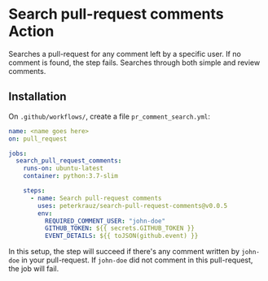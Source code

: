 # Search pull-request comments Action

Searches a pull-request for any comment left by a specific user. If no comment is found, the step fails.
Searches through both simple and review comments.

## Installation

On `.github/workflows/`, create a file `pr_comment_search.yml`:

```yml
name: <name goes here>
on: pull_request

jobs:
  search_pull_request_comments:
    runs-on: ubuntu-latest
    container: python:3.7-slim

    steps:
      - name: Search pull-request comments
        uses: peterkrauz/search-pull-request-comments@v0.0.5
        env:
          REQUIRED_COMMENT_USER: "john-doe"
          GITHUB_TOKEN: ${{ secrets.GITHUB_TOKEN }}
          EVENT_DETAILS: ${{ toJSON(github.event) }}
```

In this setup, the step will succeed if there's any comment written by `john-doe` in your pull-request.
If `john-doe` did not comment in this pull-request, the job will fail.